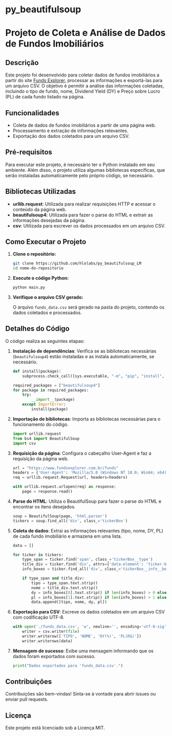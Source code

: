 # py_beautifulsoup

# Projeto de Coleta e Análise de Dados de Fundos Imobiliários

## Descrição

Este projeto foi desenvolvido para coletar dados de fundos imobiliários a partir do site [Funds Explorer](https://www.fundsexplorer.com.br/funds), processar as informações e exportá-las para um arquivo CSV. O objetivo é permitir a análise das informações coletadas, incluindo o tipo de fundo, nome, Dividend Yield (DY) e Preço sobre Lucro (PL) de cada fundo listado na página.

## Funcionalidades

- Coleta de dados de fundos imobiliários a partir de uma página web.
- Processamento e extração de informações relevantes.
- Exportação dos dados coletados para um arquivo CSV.

## Pré-requisitos

Para executar este projeto, é necessário ter o Python instalado em seu ambiente. Além disso, o projeto utiliza algumas bibliotecas específicas, que serão instaladas automaticamente pelo próprio código, se necessário.

## Bibliotecas Utilizadas

- **urllib.request**: Utilizada para realizar requisições HTTP e acessar o conteúdo da página web.
- **beautifulsoup4**: Utilizada para fazer o parse do HTML e extrair as informações desejadas da página.
- **csv**: Utilizada para escrever os dados processados em um arquivo CSV.

## Como Executar o Projeto

1. **Clone o repositório:**

    ```bash
    git clone https://github.com/hlolabs/py_beautifulsoup_LM
    cd nome-do-repositorio
    ```

2. **Execute o código Python:**

    ```bash
    python main.py
    ```

3. **Verifique o arquivo CSV gerado:**

    O arquivo `funds_data.csv` será gerado na pasta do projeto, contendo os dados coletados e processados.

## Detalhes do Código

O código realiza as seguintes etapas:

1. **Instalação de dependências**: Verifica se as bibliotecas necessárias (`beautifulsoup4`) estão instaladas e as instala automaticamente, se necessário.

    ```python
    def install(package):
        subprocess.check_call([sys.executable, "-m", "pip", "install", package])

    required_packages = ["beautifulsoup4"]
    for package in required_packages:
        try:
            __import__(package)
        except ImportError:
            install(package)
    ```

2. **Importação de bibliotecas**: Importa as bibliotecas necessárias para o funcionamento do código.

    ```python
    import urllib.request
    from bs4 import BeautifulSoup
    import csv
    ```

3. **Requisição da página**: Configura o cabeçalho User-Agent e faz a requisição da página web.

    ```python
    url = "https://www.fundsexplorer.com.br/funds"
    headers = {'User-Agent': 'Mozilla/5.0 (Windows NT 10.0; Win64; x64) AppleWebKit/537.36 (KHTML, like Gecko) Chrome/91.0.4472.124 Safari/537.36'}
    req = urllib.request.Request(url, headers=headers)

    with urllib.request.urlopen(req) as response:
        page = response.read()
    ```

4. **Parse do HTML**: Utiliza o BeautifulSoup para fazer o parse do HTML e encontrar os itens desejados.

    ```python
    soup = BeautifulSoup(page, 'html.parser')
    tickers = soup.find_all('div', class_='tickerBox')
    ```

5. **Coleta de dados**: Extrai as informações relevantes (tipo, nome, DY, PL) de cada fundo imobiliário e armazena em uma lista.

    ```python
    data = []

    for ticker in tickers:
        type_span = ticker.find('span', class_='tickerBox__type')
        title_div = ticker.find('div', attrs={'data-element': 'ticker-box-title'})
        info_boxes = ticker.find_all('div', class_='tickerBox__info__box')

        if type_span and title_div:
            tipo = type_span.text.strip()
            nome = title_div.text.strip()
            dy = info_boxes[0].text.strip() if len(info_boxes) > 0 else ""
            pl = info_boxes[1].text.strip() if len(info_boxes) > 1 else ""
            data.append([tipo, nome, dy, pl])
    ```

6. **Exportação para CSV**: Escreve os dados coletados em um arquivo CSV com codificação UTF-8.

    ```python
    with open('./funds_data.csv', 'w', newline='', encoding='utf-8-sig') as file:
        writer = csv.writer(file)
        writer.writerow(['TIPO', 'NOME', 'DY(%)', 'PL(R$)'])
        writer.writerows(data)
    ```

7. **Mensagem de sucesso**: Exibe uma mensagem informando que os dados foram exportados com sucesso.

    ```python
    print("Dados exportados para 'funds_data.csv'.")
    ```

## Contribuições

Contribuições são bem-vindas! Sinta-se à vontade para abrir issues ou enviar pull requests.

## Licença

Este projeto está licenciado sob a Licença MIT.
